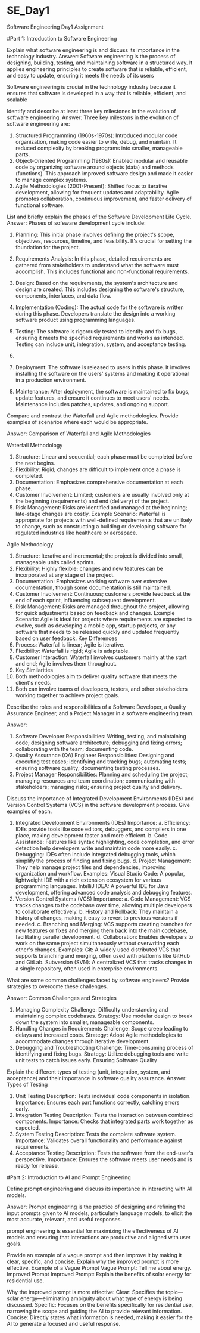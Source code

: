 # SE_Day1
Software Engineering Day1 Assignment

#Part 1: Introduction to Software Engineering

Explain what software engineering is and discuss its importance in the technology industry.
Answer: Software engineering is the process of designing, building, testing, and maintaining software in a structured way.
It applies engineering principles to create software that is reliable, efficient, and easy to update, ensuring it meets the needs of its users

Software engineering is crucial in the technology industry because it ensures that software is developed in a way that is reliable, efficient, and scalable

Identify and describe at least three key milestones in the evolution of software engineering.
Answer:
Three key milestons in the evolution of software engineering are:
1.	Structured Programming (1960s-1970s): Introduced modular code organization, making code easier to write, debug, and maintain. It reduced complexity by breaking programs into smaller, manageable parts.
2.	Object-Oriented Programming (1980s): Enabled modular and reusable code by organizing software around objects (data) and methods (functions). This approach improved software design and made it easier to manage complex systems.
3.	Agile Methodologies (2001-Present): Shifted focus to iterative development, allowing for frequent updates and adaptability. Agile promotes collaboration, continuous improvement, and faster delivery of functional software.

List and briefly explain the phases of the Software Development Life Cycle.
Answer: Phases of sofeware development cycle include:
1.	Planning: This initial phase involves defining the project's scope, objectives, resources, timeline, and feasibility. It's crucial for setting the foundation for the project.
2.	Requirements Analysis: In this phase, detailed requirements are gathered from stakeholders to understand what the software must accomplish. This includes functional and non-functional requirements.
3.	Design: Based on the requirements, the system's architecture and design are created. This includes designing the software's structure, components, interfaces, and data flow.
4.	Implementation (Coding): The actual code for the software is written during this phase. Developers translate the design into a working software product using programming languages.
5.	Testing: The software is rigorously tested to identify and fix bugs, ensuring it meets the specified requirements and works as intended. Testing can include unit, integration, system, and acceptance testing.
6.	
7.	Deployment: The software is released to users in this phase. It involves installing the software on the users' systems and making it operational in a production environment.

8.	Maintenance: After deployment, the software is maintained to fix bugs, update features, and ensure it continues to meet users' needs. Maintenance includes patches, updates, and ongoing support.


Compare and contrast the Waterfall and Agile methodologies. Provide examples of scenarios where each would be appropriate.

Answer:
Comparison of Waterfall and Agile Methodologies

Waterfall Methodology
1.	Structure: Linear and sequential; each phase must be completed before the next begins.
2.	Flexibility: Rigid; changes are difficult to implement once a phase is completed.
3.	Documentation: Emphasizes comprehensive documentation at each phase.
4.	Customer Involvement: Limited; customers are usually involved only at the beginning (requirements) and end (delivery) of the project.
5.	Risk Management: Risks are identified and managed at the beginning; late-stage changes are costly.
Example Scenario: Waterfall is appropriate for projects with well-defined requirements that are unlikely to change, such as constructing a building or developing software for regulated industries like healthcare or aerospace.

Agile Methodology
1.	Structure: Iterative and incremental; the project is divided into small, manageable units called sprints.
2.	Flexibility: Highly flexible; changes and new features can be incorporated at any stage of the project.
3.	Documentation: Emphasizes working software over extensive documentation, though some documentation is still maintained.
4.	Customer Involvement: Continuous; customers provide feedback at the end of each sprint, influencing subsequent development.
5.	Risk Management: Risks are managed throughout the project, allowing for quick adjustments based on feedback and changes.
Example Scenario: Agile is ideal for projects where requirements are expected to evolve, such as developing a mobile app, startup projects, or any software that needs to be released quickly and updated frequently based on user feedback.
Key Differences
1.	Process: Waterfall is linear; Agile is iterative.
2.	Flexibility: Waterfall is rigid; Agile is adaptable.
3.	Customer Interaction: Waterfall involves customers mainly at the start and end; Agile involves them throughout.
4.	Key Similarities
5.	Both methodologies aim to deliver quality software that meets the client's needs.
6.	Both can involve teams of developers, testers, and other stakeholders working together to achieve project goals.

Describe the roles and responsibilities of a Software Developer, a Quality Assurance Engineer, and a Project Manager in a software engineering team.

Answer:
1.	Software Developer
Responsibilities: Writing, testing, and maintaining code; designing software architecture; debugging and fixing errors; collaborating with the team; documenting code.
2.	Quality Assurance (QA) Engineer
Responsibilities: Designing and executing test cases; identifying and tracking bugs; automating tests; ensuring software quality; documenting testing processes.
3.	Project Manager
Responsibilities: Planning and scheduling the project; managing resources and team coordination; communicating with stakeholders; managing risks; ensuring project quality and delivery.



Discuss the importance of Integrated Development Environments (IDEs) and Version Control Systems (VCS) in the software development process. Give examples of each.

1.	Integrated Development Environments (IDEs)
Importance:
a.	Efficiency: IDEs provide tools like code editors, debuggers, and compilers in one place, making development faster and more efficient.
b.	Code Assistance: Features like syntax highlighting, code completion, and error detection help developers write and maintain code more easily.
c.	Debugging: IDEs often include integrated debugging tools, which simplify the process of finding and fixing bugs.
d.	Project Management: They help manage project files and dependencies, improving organization and workflow.
Examples:
Visual Studio Code: A popular, lightweight IDE with a rich extension ecosystem for various programming languages.
IntelliJ IDEA: A powerful IDE for Java development, offering advanced code analysis and debugging features.
2.	Version Control Systems (VCS)
Importance:
a.	Code Management: VCS tracks changes to the codebase over time, allowing multiple developers to collaborate effectively.
b.	History and Rollback: They maintain a history of changes, making it easy to revert to previous versions if needed.
c.	Branching and Merging: VCS supports creating branches for new features or fixes and merging them back into the main codebase, facilitating parallel development.
d.	Collaboration: Enables developers to work on the same project simultaneously without overwriting each other's changes.
Examples:
Git: A widely used distributed VCS that supports branching and merging, often used with platforms like GitHub and GitLab.
Subversion (SVN): A centralized VCS that tracks changes in a single repository, often used in enterprise environments.


What are some common challenges faced by software engineers? Provide strategies to overcome these challenges.

Answer:
Common Challenges and Strategies
1.	Managing Complexity
Challenge: Difficulty understanding and maintaining complex codebases.
Strategy: Use modular design to break down the system into smaller, manageable components.
2.	Handling Changes in Requirements
Challenge: Scope creep leading to delays and increased costs.
Strategy: Adopt Agile methodologies to accommodate changes through iterative development.
3.	Debugging and Troubleshooting
Challenge: Time-consuming process of identifying and fixing bugs.
Strategy: Utilize debugging tools and write unit tests to catch issues early.
Ensuring Software Quality




Explain the different types of testing (unit, integration, system, and acceptance) and their importance in software quality assurance.
Answer:
Types of Testing
1.	Unit Testing
Description: Tests individual code components in isolation.
Importance: Ensures each part functions correctly, catching errors early.
2.	Integration Testing
Description: Tests the interaction between combined components.
Importance: Checks that integrated parts work together as expected.
3.	System Testing
Description: Tests the complete software system.
Importance: Validates overall functionality and performance against requirements.
4.	Acceptance Testing
Description: Tests the software from the end-user's perspective.
Importance: Ensures the software meets user needs and is ready for release.






#Part 2: Introduction to AI and Prompt Engineering


Define prompt engineering and discuss its importance in interacting with AI models.

Answer: Prompt engineering is the practice of designing and refining the input prompts given to AI models, particularly language models, to elicit the most accurate, relevant, and useful responses.

prompt engineering is essential for maximizing the effectiveness of AI models and ensuring that interactions are productive and aligned with user goals.



Provide an example of a vague prompt and then improve it by making it clear, specific, and concise. Explain why the improved prompt is more effective.
Example of a Vague Prompt
Vague Prompt: Tell me about energy.
Improved Prompt
Improved Prompt: Explain the benefits of solar energy for residential use.

Why the improved prompt is more effective:
Clear: Specifies the topic—solar energy—eliminating ambiguity about what type of energy is being discussed.
Specific: Focuses on the benefits specifically for residential use, narrowing the scope and guiding the AI to provide relevant information.
Concise: Directly states what information is needed, making it easier for the AI to generate a focused and useful response.

